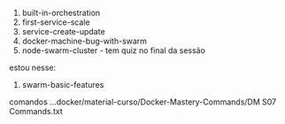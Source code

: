 1. built-in-orchestration
1. first-service-scale
1. service-create-update
1. docker-machine-bug-with-swarm
1. node-swarm-cluster - tem quiz no final da sessão



estou nesse:
1. swarm-basic-features





comandos
...docker/material-curso/Docker-Mastery-Commands/DM S07 Commands.txt